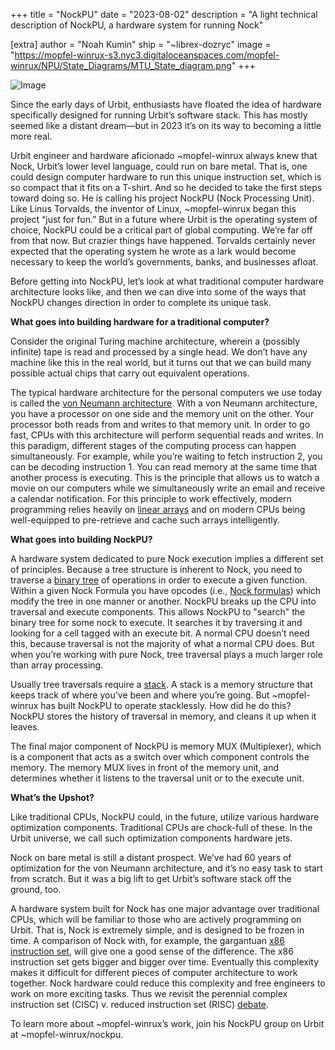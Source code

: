 +++
title = "NockPU"
date = "2023-08-02"
description = "A light technical description of NockPU, a hardware system for running Nock"

[extra]
author = "Noah Kumin"
ship = "~librex-dozryc"
image = "https://mopfel-winrux-s3.nyc3.digitaloceanspaces.com/mopfel-winrux/NPU/State_Diagrams/MTU_State_diagram.png"
+++

![Image](https://mopfel-winrux-s3.nyc3.digitaloceanspaces.com/mopfel-winrux/NPU/NPU_Architecture.png)

Since the early days of Urbit, enthusiasts have floated the idea of hardware specifically designed for running Urbit’s software stack. This has mostly seemed like a distant dream—but in 2023 it’s on its way to becoming a little more real.

Urbit engineer and hardware aficionado ~mopfel-winrux always knew that Nock, Urbit’s lower level language, could run on bare metal. That is, one could design computer hardware to run this unique instruction set, which is so compact that it fits on a T-shirt. And so he decided to take the first steps toward doing so. He is calling his project NockPU (Nock Processing Unit). 
Like Linus Torvalds, the inventor of Linux, ~mopfel-winrux began this project “just for fun.” But in a future where Urbit is the operating system of choice, NockPU could be a critical part of global computing. We’re far off from that now. But crazier things have happened. Torvalds certainly never expected that the operating system he wrote as a lark would become necessary to keep the world’s governments, banks, and businesses afloat.

Before getting into NockPU, let’s look at what traditional computer hardware architecture looks like, and then we can dive into some of the ways that NockPU changes direction in order to complete its unique task.

**What goes into building hardware for a traditional computer?**

Consider the original Turing machine architecture, wherein a (possibly infinite) tape is read and processed by a single head. We don’t have any machine like this in the real world, but it turns out that we can build many possible actual chips that carry out equivalent operations.

The typical hardware architecture for the personal computers we use today is called the [von Neumann architecture](https://upload.wikimedia.org/wikipedia/commons/thumb/e/e5/Von_Neumann_Architecture.svg/300px-Von_Neumann_Architecture.svg.png). With a von Neumann architecture, you have a processor on one side and the memory unit on the other. Your processor both reads from and writes to that memory unit. In order to go fast, CPUs with this architecture will perform sequential reads and writes. In this paradigm, different stages of the computing process can happen simultaneously.
For example, while you’re waiting to fetch instruction 2, you can be decoding instruction 1. You can read memory at the same time that another process is executing. This is the principle that allows us to watch a movie on our computers while we simultaneously write an email and receive a calendar notification. For this principle to work effectively, modern programming relies heavily on [linear arrays](https://www.tutorialspoint.com/data_structures_algorithms/array_data_structure.htm) and on modern CPUs being well-equipped to pre-retrieve and cache such arrays intelligently.

**What goes into building NockPU?**

A hardware system dedicated to pure Nock execution implies a different set of principles. Because a tree structure is inherent to Nock, you need to traverse a [binary tree](https://davis68.github.io/martian-computing/img/05-binary-tree-15.png) of operations in order to execute a given function. Within a given Nock Formula you have opcodes (i.e., [Nock formulas](https://developers.urbit.org/reference/nock/definition)) which modify the tree in one manner or another. NockPU breaks up the CPU into traversal and execute components. This allows NockPU to "search" the binary tree for some nock to execute. It searches it by traversing it and looking for a cell tagged with an execute bit. A normal CPU doesn’t need this, because traversal is not the majority of what a normal CPU does. But when you’re working with pure Nock, tree traversal plays a much larger role than array processing.

Usually tree traversals require a [stack](https://www.techopedia.com/definition/9523/stack). A stack is a memory structure that keeps track of where you’ve been and where you’re going. But ~mopfel-winrux has built NockPU to operate stacklessly. How did he do this? NockPU stores the history of traversal in memory, and cleans it up when it leaves.

The final major component of NockPU is memory MUX (Multiplexer), which is a component that acts as a switch over which component controls the memory. The memory MUX lives in front of the memory unit, and determines whether it listens to the traversal unit or to the execute unit.

**What’s the Upshot?**

Like traditional CPUs, NockPU could, in the future, utilize various hardware optimization components. Traditional CPUs are chock-full of these. In the Urbit universe, we call such optimization components hardware jets.

Nock on bare metal is still a distant prospect. We’ve had 60 years of optimization for the von Neumann architecture, and it’s no easy task to start from scratch. But it was a big lift to get Urbit’s software stack off the ground, too. 

A hardware system built for Nock has one major advantage over traditional CPUs, which will be familiar to those who are actively programming on Urbit. That is, Nock is extremely simple, and is designed to be frozen in time. A comparison of Nock with, for example, the gargantuan [x86 instruction set](https://en.wikipedia.org/wiki/X86_instruction_listings), will give one a good sense of the difference. The x86 instruction set gets bigger and bigger over time. Eventually this complexity makes it difficult for different pieces of computer architecture to work together. Nock hardware could reduce this complexity and free engineers to work on more exciting tasks. Thus we revisit the perennial complex instruction set (CISC) v. reduced instruction set (RISC) [debate](https://cs.stanford.edu/people/eroberts/courses/soco/projects/risc/risccisc/).

To learn more about ~mopfel-winrux’s work, join his NockPU group on Urbit at ~mopfel-winrux/nockpu.



